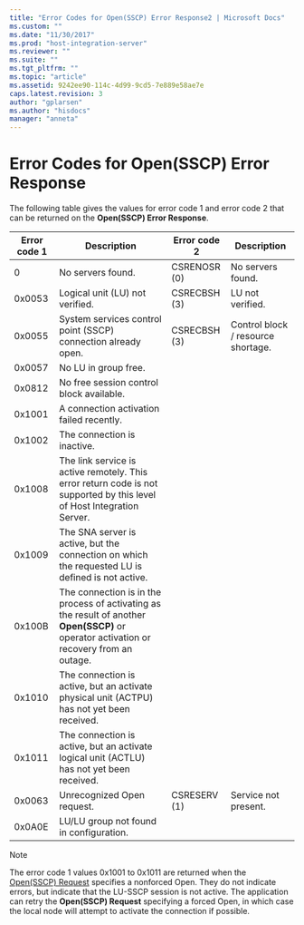 ```yaml
---
title: "Error Codes for Open(SSCP) Error Response2 | Microsoft Docs"
ms.custom: ""
ms.date: "11/30/2017"
ms.prod: "host-integration-server"
ms.reviewer: ""
ms.suite: ""
ms.tgt_pltfrm: ""
ms.topic: "article"
ms.assetid: 9242ee90-114c-4d99-9cd5-7e889e58ae7e
caps.latest.revision: 3
author: "gplarsen"
ms.author: "hisdocs"
manager: "anneta"
---
```

# Error Codes for Open(SSCP) Error Response
The following table gives the values for error code 1 and error code 2 that can be returned on the **Open(SSCP) Error Response**.  
  
|Error code 1|Description|Error code 2|Description|  
|------------------|-----------------|------------------|-----------------|  
|0|No servers found.|CSRENOSR (0)|No servers found.|  
|0x0053|Logical unit (LU) not verified.|CSRECBSH (3)|LU not verified.|  
|0x0055|System services control point (SSCP) connection already open.|CSRECBSH (3)|Control block / resource shortage.|  
|0x0057|No LU in group free.|||  
|0x0812|No free session control block available.|||  
|0x1001|A connection activation failed recently.|||  
|0x1002|The connection is inactive.|||  
|0x1008|The link service is active remotely. This error return code is not supported by this level of Host Integration Server.|||  
|0x1009|The SNA server is active, but the connection on which the requested LU is defined is not active.|||  
|0x100B|The connection is in the process of activating as the result of another **Open(SSCP)** or operator activation or recovery from an outage.|||  
|0x1010|The connection is active, but an activate physical unit (ACTPU) has not yet been received.|||  
|0x1011|The connection is active, but an activate logical unit (ACTLU) has not yet been received.|||  
|0x0063|Unrecognized Open request.|CSRESERV (1)|Service not present.|  
|0x0A0E|LU/LU group not found in configuration.|||  
  
> [!NOTE]
>  The error code 1 values 0x1001 to 0x1011 are returned when the [Open(SSCP) Request](./open-sscp-request2.md) specifies a nonforced Open. They do not indicate errors, but indicate that the LU-SSCP session is not active. The application can retry the **Open(SSCP) Request** specifying a forced Open, in which case the local node will attempt to activate the connection if possible.